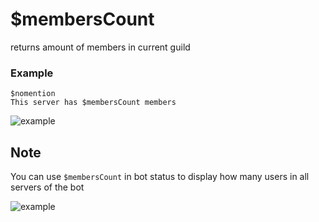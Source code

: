 # $membersCount
returns amount of members in current guild

### Example 
```
$nomention
This server has $membersCount members 
```

![example](https://user-images.githubusercontent.com/70468667/219971581-9eca0e8e-0b85-4ee3-b5e1-42b4fae2178a.jpg)


## Note
You can use `$membersCount` in bot status to display how many users in all servers of the bot

![example](https://user-images.githubusercontent.com/70468667/219971617-d3cd270f-792a-415b-b9de-2651fc9d7f08.jpg)

